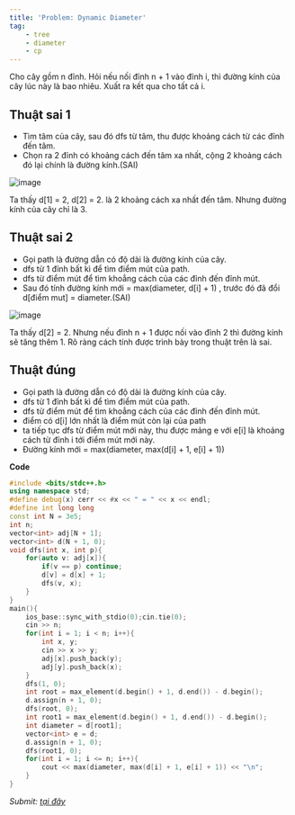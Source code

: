 ```yaml
---
title: 'Problem: Dynamic Diameter'
tag: 
    - tree
    - diameter
    - cp
---
```


Cho cây gồm n đỉnh. Hỏi nếu nối đỉnh n + 1 vào đỉnh i, thì đường kính của cây lúc này là bao nhiêu. Xuất ra kết qua cho tất cả i.

<!--more-->

## Thuật sai 1
- Tìm tâm của cây, sau đó dfs từ tâm, thu được khoảng cách từ các đỉnh đến tâm.
- Chọn ra 2 đỉnh có khoảng cách đến tâm xa nhất, cộng 2 khoảng cách đó lại chính là đường kính.(SAI)

![image](https://user-images.githubusercontent.com/83690404/136311652-5a41206c-6b7e-4a97-aa79-c6258b2716d3.png)

Ta thấy d[1] = 2, d[2] = 2. là 2 khoảng cách xa nhất đến tâm. Nhưng đường kính của cây chỉ là 3.

## Thuật sai 2
- Gọi path là đường dẫn có độ dài là đường kính của cây.
- dfs từ 1 đỉnh bất kì để tìm điểm mút của path.
- dfs từ điểm mút để tìm khoẳng cách của các đỉnh đến đỉnh mút. 
- Sau đó tính đường kính mới = max(diameter, d[i] + 1) , trước đó đã đổi d[điểm mut] = diameter.(SAI)

![image](https://user-images.githubusercontent.com/83690404/136312996-32d0f090-e0fb-4da1-b5dc-6957b71398ef.png)

Ta thấy d[2] = 2. Nhưng nếu đỉnh n + 1 được nối vào đỉnh 2 thì đường kính sẽ tăng thêm 1. Rõ ràng cách tính được trình bày trong thuật trên là sai.

## Thuật đúng
- Gọi path là đường dẫn có độ dài là đường kính của cây.
- dfs từ 1 đỉnh bất kì để tìm điểm mút của path.
- dfs từ điểm mút để tìm khoẳng cách của các đỉnh đến đỉnh mút. 
- điểm có d[i] lớn nhất là điểm mút còn lại của path
- ta tiếp tục dfs từ điểm mút mới này, thu được mảng e với e[i] là khoảng cách từ đỉnh i tới điểm mút mới này.
- Đường kính mới = max(diameter, max(d[i] + 1, e[i] + 1))

**Code**
```cpp
#include <bits/stdc++.h>
using namespace std;
#define debug(x) cerr << #x << " = " << x << endl;
#define int long long
const int N = 3e5;
int n;
vector<int> adj[N + 1];
vector<int> d(N + 1, 0);
void dfs(int x, int p){
    for(auto v: adj[x]){
        if(v == p) continue;
        d[v] = d[x] + 1;
        dfs(v, x);
    }
}
main(){
    ios_base::sync_with_stdio(0);cin.tie(0);
    cin >> n;
    for(int i = 1; i < n; i++){
        int x, y;
        cin >> x >> y;
        adj[x].push_back(y);
        adj[y].push_back(x);
    }
    dfs(1, 0);
    int root = max_element(d.begin() + 1, d.end()) - d.begin();
    d.assign(n + 1, 0);
    dfs(root, 0);
    int root1 = max_element(d.begin() + 1, d.end()) - d.begin();
    int diameter = d[root1];
    vector<int> e = d;
    d.assign(n + 1, 0);
    dfs(root1, 0);
    for(int i = 1; i <= n; i++){
        cout << max(diameter, max(d[i] + 1, e[i] + 1)) << "\n";
    }
}
```
*Submit: [tại đây](https://codeforces.com/gym/102694/problem/B)*
